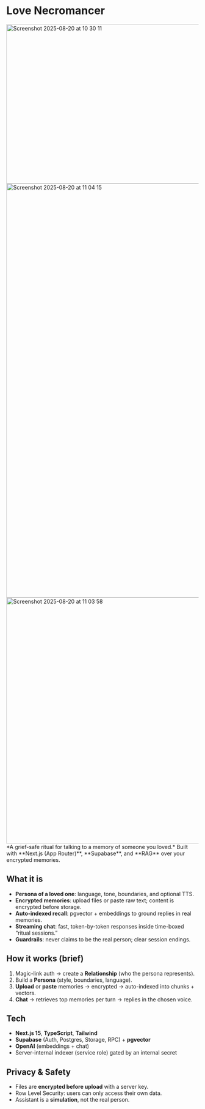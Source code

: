 # Love Necromancer

<img width="1192" height="416" alt="Screenshot 2025-08-20 at 10 30 11" src="https://github.com/user-attachments/assets/a723e61b-9bce-402c-b6ff-1a900ad6308c" />
<img width="898" height="1083" alt="Screenshot 2025-08-20 at 11 04 15" src="https://github.com/user-attachments/assets/06130e76-1809-48f5-9119-5cdbfe5af43d" />
<img width="1265" height="644" alt="Screenshot 2025-08-20 at 11 03 58" src="https://github.com/user-attachments/assets/37fe5ccf-2de8-4c12-abe0-60e944317aad" />
*A grief-safe ritual for talking to a memory of someone you loved.*  
Built with **Next.js (App Router)**, **Supabase**, and **RAG** over your encrypted memories.

## What it is
- **Persona of a loved one**: language, tone, boundaries, and optional TTS.
- **Encrypted memories**: upload files or paste raw text; content is encrypted before storage.
- **Auto-indexed recall**: pgvector + embeddings to ground replies in real memories.
- **Streaming chat**: fast, token-by-token responses inside time-boxed “ritual sessions.”
- **Guardrails**: never claims to be the real person; clear session endings.

## How it works (brief)
1. Magic-link auth → create a **Relationship** (who the persona represents).  
2. Build a **Persona** (style, boundaries, language).  
3. **Upload** or **paste** memories → encrypted → auto-indexed into chunks + vectors.  
4. **Chat** → retrieves top memories per turn → replies in the chosen voice.

## Tech
- **Next.js 15**, **TypeScript**, **Tailwind**
- **Supabase** (Auth, Postgres, Storage, RPC) + **pgvector**
- **OpenAI** (embeddings + chat)
- Server-internal indexer (service role) gated by an internal secret

## Privacy & Safety
- Files are **encrypted before upload** with a server key.
- Row Level Security: users can only access their own data.
- Assistant is a **simulation**, not the real person.
